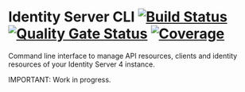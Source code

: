 # Identity Server CLI [![Build Status](https://travis-ci.com/cassiofariasmachado/identity-server-cli.svg?branch=master)](https://travis-ci.com/cassiofariasmachado/identity-server-cli) [![Quality Gate Status](https://sonarcloud.io/api/project_badges/measure?project=cassiofariasmachado_identity-server-cli&metric=alert_status)](https://sonarcloud.io/dashboard?id=cassiofariasmachado_identity-server-cli) [![Coverage](https://sonarcloud.io/api/project_badges/measure?project=cassiofariasmachado_identity-server-cli&metric=coverage)](https://sonarcloud.io/dashboard?id=cassiofariasmachado_identity-server-cli)

Command line interface to manage API resources, clients and identity resources of your Identity Server 4 instance. 

IMPORTANT: Work in progress.